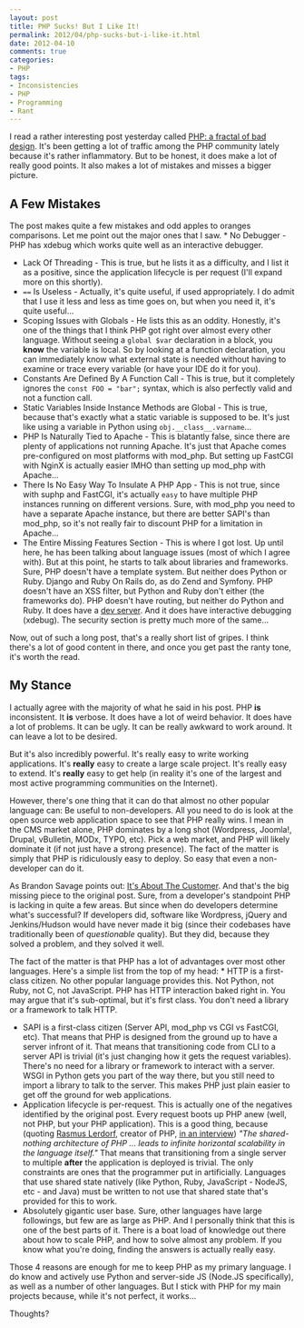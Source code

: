```yaml
---
layout: post
title: PHP Sucks! But I Like It!
permalink: 2012/04/php-sucks-but-i-like-it.html
date: 2012-04-10
comments: true
categories:
- PHP
tags:
- Inconsistencies
- PHP
- Programming
- Rant
---
```


I read a rather interesting post yesterday called [PHP: a fractal of bad design](http://me.veekun.com/blog/2012/04/09/php-a-fractal-of-bad-design/). It's been getting a lot of traffic among the PHP community lately because it's rather inflammatory. But to be honest, it does make a lot of really good points. It also makes a lot of mistakes and misses a bigger picture.<!--more-->

## A Few Mistakes

The post makes quite a few mistakes and odd apples to oranges comparisons. Let me point out the major ones that I saw. * No Debugger - PHP has xdebug which works quite well as an interactive debugger.
 * Lack Of Threading - This is true, but he lists it as a difficulty, and I list it as a positive, since the application lifecycle is per request (I'll expand more on this shortly).
 * `==` Is Useless - Actually, it's quite useful, if used appropriately. I do admit that I use it less and less as time goes on, but when you need it, it's quite useful...
 * Scoping Issues with Globals - He lists this as an oddity. Honestly, it's one of the things that I think PHP got right over almost every other language. Without seeing a `global $var` declaration in a block, you **know** the variable is local. So by looking at a function declaration, you can immediately know what external state is needed without having to examine or trace every variable (or have your IDE do it for you).
 * Constants Are Defined By A Function Call - This is true, but it completely ignores the `const FOO = "bar";` syntax, which is also perfectly valid and not a function call.
 * Static Variables Inside Instance Methods are Global - This is true, because that's exactly what a static variable is supposed to be. It's just like using a variable in Python using `obj.__class__.varname`...
 * PHP Is Naturally Tied to Apache - This is blatantly false, since there are plenty of applications not running Apache. It's just that Apache comes pre-configured on most platforms with mod_php. But setting up FastCGI with NginX is actually easier IMHO than setting up mod_php with Apache...
 * There Is No Easy Way To Insulate A PHP App - This is not true, since with suphp and FastCGI, it's actually `easy` to have multiple PHP instances running on different versions. Sure, with mod_php you need to have a separate Apache instance, but there are better SAPI's than mod_php, so it's not really fair to discount PHP for a limitation in Apache...
 * The Entire Missing Features Section - This is where I got lost. Up until here, he has been talking about language issues (most of which I agree with). But at this point, he starts to talk about libraries and frameworks. Sure, PHP doesn't have a template system. But neither does Python or Ruby. Django and Ruby On Rails do, as do Zend and Symfony. PHP doesn't have an XSS filter, but Python and Ruby don't either (the frameworks do). PHP doesn't have routing, but neither do Python and Ruby. It does have a [dev server](http://us2.php.net/manual/en/features.commandline.webserver.php). And it does have interactive debugging (xdebug). The security section is pretty much more of the same...

Now, out of such a long post, that's a really short list of gripes. I think there's a lot of good content in there, and once you get past the ranty tone, it's worth the read.

## My Stance


I actually agree with the majority of what he said in his post. PHP **is** inconsistent. It **is** verbose. It does have a lot of weird behavior. It does have a lot of problems. It can be ugly. It can be really awkward to work around. It can leave a lot to be desired.

But it's also incredibly powerful. It's really easy to write working applications. It's **really** easy to create a large scale project. It's really easy to extend. It's **really** easy to get help (in reality it's one of the largest and most active programming communities on the Internet).

However, there's one thing that it can do that almost no other popular language can: Be useful to non-developers. All you need to do is look at the open source web application space to see that PHP really wins. I mean in the CMS market alone, PHP dominates by a long shot (Wordpress, Joomla!, Drupal, vBulletin, MODx, TYPO, etc). Pick a web market, and PHP will likely dominate it (if not just have a strong presence). The fact of the matter is simply that PHP is ridiculously easy to deploy. So easy that even a non-developer can do it. 

As Brandon Savage points out: [It's About The Customer](http://www.brandonsavage.net/its-about-the-customer-stupid/). And that's the big missing piece to the original post. Sure, from a developer's standpoint PHP is lacking in quite a few areas. But since when do developers determine what's successful? If developers did, software like Wordpress, jQuery and Jenkins/Hudson would have never made it big (since their codebases have traditionally been of *questionable* quality). But they did, because they solved a problem, and they solved it well.

The fact of the matter is that PHP has a lot of advantages over most other languages. Here's a simple list from the top of my head: * HTTP is a first-class citizen. No other popular language provides this. Not Python, not Ruby, not C, not JavaScript. PHP has HTTP interaction baked right in. You may argue that it's sub-optimal, but it's first class. You don't need a library or a framework to talk HTTP. 

 * SAPI is a first-class citizen (Server API, mod_php vs CGI vs FastCGI, etc). That means that PHP is designed from the ground up to have a server infront of it. That means that transitioning code from CLI to a server API is trivial (it's just changing how it gets the request variables). There's no need for a library or framework to interact with a server. WSGI in Python gets you part of the way there, but you still need to import a library to talk to the server. This makes PHP just plain easier to get off the ground for web applications.
 * Application lifecycle is per-request. This is actually one of the negatives identified by the original post. Every request boots up PHP anew (well, not PHP, but your PHP application). This is a good thing, because (quoting [Rasmus Lerdorf](http://en.wikipedia.org/wiki/Rasmus_Lerdorf), creator of PHP, [in an interview](http://techpatterns.com/forums/about567.html)) *"The shared-nothing architecture of PHP ... leads to infinite horizontal scalability in the language itself."* That means that transitioning from a single server to multiple **after** the application is deployed is trivial. The only constraints are ones that the programmer put in artificially. Languages that use shared state natively (like Python, Ruby, JavaScript - NodeJS, etc - and Java) must be written to not use that shared state that's provided for this to work.
 * Absolutely gigantic user base. Sure, other languages have large followings, but few are as large as PHP. And I personally think that this is one of the best parts of it. There is a boat load of knowledge out there about how to scale PHP, and how to solve almost any problem. If you know what you're doing, finding the answers is actually really easy.

Those 4 reasons are enough for me to keep PHP as my primary language. I do know and actively use Python and server-side JS (Node.JS specifically), as well as a number of other languages. But I stick with PHP for my main projects because, while it's not perfect, it works...

Thoughts?
